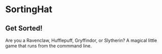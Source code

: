 # SortingHat

Get Sorted!
-
Are you a Ravenclaw, Hufflepuff, Gryffindor, or Slytherin? A magical little game that runs from the commmand line. 
